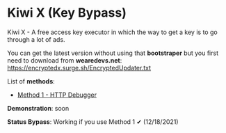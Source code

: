 # Kiwi X (Key Bypass)

Kiwi X - A free access key executor in which the way to get a key is to go through a lot of ads.

You can get the latest version without using that **bootstraper** but you first need to download from **wearedevs.net**: https://encryptedx.surge.sh/EncryptedUpdater.txt

List of **methods**:
* [Method 1 - HTTP Debugger](https://github.com/luxurious26/kiwixbypass/tree/main/Method%201)

**Demonstration**: soon

**Status Bypass**: Working if you use Method 1 ✔ (12/18/2021)
